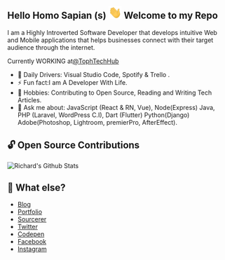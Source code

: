 # <h2>Hello Homo Sapian (s) <img src="https://raw.githubusercontent.com/ABSphreak/ABSphreak/master/gifs/Hi.gif" width="30px"> Welcome to my Repo</h2>

I am a Highly Introverted Software Developer that develops intuitive Web and Mobile applications that helps businesses connect with their target audience through the internet.

Currently WORKING at[@TophTechHub](http://tophtechhub.epizy.com)

- 🚀 Daily Drivers: Visual Studio Code, Spotify & Trello .
- ⚡ Fun fact:I am A Developer With Life.
- 🎉 Hobbies: Contributing to Open Source, Reading and Writing Tech Articles.
- 💬 Ask me about: JavaScript (React & RN, Vue), Node(Express) Java, PHP (Laravel, WordPress C.I), Dart (Flutter) Python(Django) Adobe(Photoshop, Lightroom, premierPro, AfterEffect).


## 🔓 Open Source Contributions

![Richard's Github Stats](https://github-readme-stats.vercel.app/api?username=Richards-isaac&show_icons=true)

## 🤷 What else?

- [Blog](https://dev.to/richardsisaac)
- [Portfolio](https://feycode.github.io)
- [Sourcerer](https://feycode.io/feycode)
- [Twitter](https://twitter.com/feycode)
- [Codepen](https://codepen.io/feycode)
- [Facebook](https://facebook.com/)
- [Instagram](https://www.instagram.com/feycode)
 
